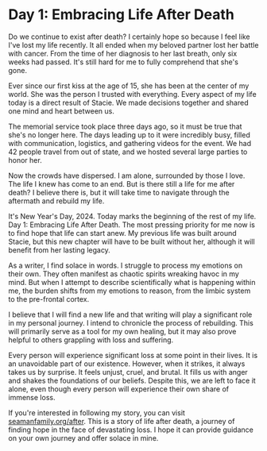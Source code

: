 # Day 1: Embracing Life After Death

Do we continue to exist after death? I certainly hope so because I feel like I've lost my life
recently. It all ended when my beloved partner lost her battle with cancer. From the time of her
diagnosis to her last breath, only six weeks had passed. It's still hard for me to fully comprehend
that she's gone.

Ever since our first kiss at the age of 15, she has been at the center of my world. She was the
person I trusted with everything. Every aspect of my life today is a direct result of Stacie. We
made decisions together and shared one mind and heart between us.

The memorial service took place three days ago, so it must be true that she's no longer here. The
days leading up to it were incredibly busy, filled with communication, logistics, and gathering
videos for the event. We had 42 people travel from out of state, and we hosted several large
parties to honor her.

Now the crowds have dispersed. I am alone, surrounded by those I love. The life I knew has come to
an end. But is there still a life for me after death? I believe there is, but it will take time to
navigate through the aftermath and rebuild my life.

It's New Year's Day, 2024. Today marks the beginning of the rest of my life. Day 1: Embracing Life
After Death. The most pressing priority for me now is to find hope that life can start anew. My
previous life was built around Stacie, but this new chapter will have to be built without her,
although it will benefit from her lasting legacy.

As a writer, I find solace in words. I struggle to process my emotions on their own. They often
manifest as chaotic spirits wreaking havoc in my mind. But when I attempt to describe
scientifically what is happening within me, the burden shifts from my emotions to reason, from the
limbic system to the pre-frontal cortex.

I believe that I will find a new life and that writing will play a significant role in my personal
journey. I intend to chronicle the process of rebuilding. This will primarily serve as a tool for
my own healing, but it may also prove helpful to others grappling with loss and suffering.

Every person will experience significant loss at some point in their lives. It is an unavoidable
part of our existence. However, when it strikes, it always takes us by surprise. It feels unjust,
cruel, and brutal. It fills us with anger and shakes the foundations of our beliefs. Despite this,
we are left to face it alone, even though every person will experience their own share of immense
loss.

If you're interested in following my story, you can visit 
[seamanfamily.org/after](https://seamanfamily.org/after). This is a story
of life after death, a journey of finding hope in the face of devastating loss. I hope it can
provide guidance on your own journey and offer solace in mine.

